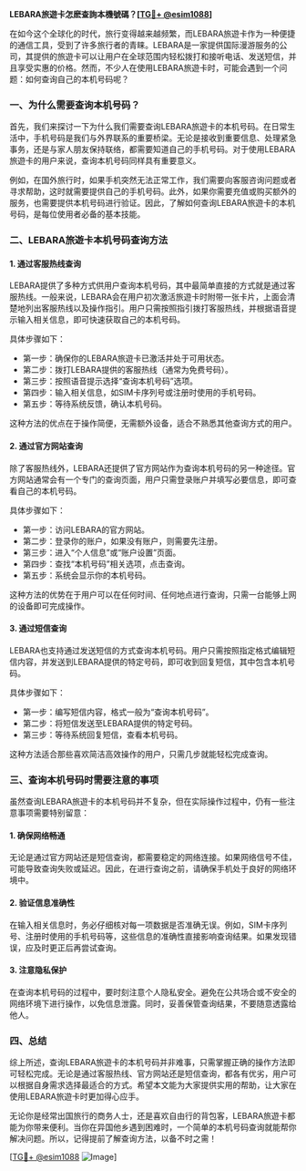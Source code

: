 **LEBARA旅遊卡怎麽查詢本機號碼？[[TG💪+ @esim1088](https://t.me/s/esim1088)]**

在如今这个全球化的时代，旅行变得越来越频繁，而LEBARA旅遊卡作为一种便捷的通信工具，受到了许多旅行者的青睐。LEBARA是一家提供国际漫游服务的公司，其提供的旅遊卡可以让用户在全球范围内轻松拨打和接听电话、发送短信，并且享受实惠的价格。然而，不少人在使用LEBARA旅遊卡时，可能会遇到一个问题：如何查询自己的本机号码呢？

### **一、为什么需要查询本机号码？**

首先，我们来探讨一下为什么我们需要查询LEBARA旅遊卡的本机号码。在日常生活中，手机号码是我们与外界联系的重要桥梁。无论是接收到重要信息、处理紧急事务，还是与家人朋友保持联络，都需要知道自己的手机号码。对于使用LEBARA旅遊卡的用户来说，查询本机号码同样具有重要意义。

例如，在国外旅行时，如果手机突然无法正常工作，我们需要向客服咨询问题或者寻求帮助，这时就需要提供自己的手机号码。此外，如果你需要充值或购买额外的服务，也需要提供本机号码进行验证。因此，了解如何查询LEBARA旅遊卡的本机号码，是每位使用者必备的基本技能。

### **二、LEBARA旅遊卡本机号码查询方法**

#### **1. 通过客服热线查询**
LEBARA提供了多种方式供用户查询本机号码，其中最简单直接的方式就是通过客服热线。一般来说，LEBARA会在用户初次激活旅遊卡时附带一张卡片，上面会清楚地列出客服热线以及操作指引。用户只需按照指引拨打客服热线，并根据语音提示输入相关信息，即可快速获取自己的本机号码。

具体步骤如下：
- 第一步：确保你的LEBARA旅遊卡已激活并处于可用状态。
- 第二步：拨打LEBARA提供的客服热线（通常为免费号码）。
- 第三步：按照语音提示选择“查询本机号码”选项。
- 第四步：输入相关信息，如SIM卡序列号或注册时使用的手机号码。
- 第五步：等待系统反馈，确认本机号码。

这种方法的优点在于操作简便，无需额外设备，适合不熟悉其他查询方式的用户。

#### **2. 通过官方网站查询**
除了客服热线外，LEBARA还提供了官方网站作为查询本机号码的另一种途径。官方网站通常会有一个专门的查询页面，用户只需登录账户并填写必要信息，即可查看自己的本机号码。

具体步骤如下：
- 第一步：访问LEBARA的官方网站。
- 第二步：登录你的账户，如果没有账户，则需要先注册。
- 第三步：进入“个人信息”或“账户设置”页面。
- 第四步：查找“本机号码”相关选项，点击查询。
- 第五步：系统会显示你的本机号码。

这种方法的优势在于用户可以在任何时间、任何地点进行查询，只需一台能够上网的设备即可完成操作。

#### **3. 通过短信查询**
LEBARA也支持通过发送短信的方式查询本机号码。用户只需按照指定格式编辑短信内容，并发送到LEBARA提供的特定号码，即可收到回复短信，其中包含本机号码。

具体步骤如下：
- 第一步：编写短信内容，格式一般为“查询本机号码”。
- 第二步：将短信发送至LEBARA提供的特定号码。
- 第三步：等待系统回复短信，查看本机号码。

这种方法适合那些喜欢简洁高效操作的用户，只需几步就能轻松完成查询。

### **三、查询本机号码时需要注意的事项**

虽然查询LEBARA旅遊卡的本机号码并不复杂，但在实际操作过程中，仍有一些注意事项需要特别留意：

#### **1. 确保网络畅通**
无论是通过官方网站还是短信查询，都需要稳定的网络连接。如果网络信号不佳，可能导致查询失败或延迟。因此，在进行查询之前，请确保手机处于良好的网络环境中。

#### **2. 验证信息准确性**
在输入相关信息时，务必仔细核对每一项数据是否准确无误。例如，SIM卡序列号、注册时使用的手机号码等，这些信息的准确性直接影响查询结果。如果发现错误，应及时更正后再尝试查询。

#### **3. 注意隐私保护**
在查询本机号码的过程中，要时刻注意个人隐私安全。避免在公共场合或不安全的网络环境下进行操作，以免信息泄露。同时，妥善保管查询结果，不要随意透露给他人。

### **四、总结**

综上所述，查询LEBARA旅遊卡的本机号码并非难事，只需掌握正确的操作方法即可轻松完成。无论是通过客服热线、官方网站还是短信查询，都各有优劣，用户可以根据自身需求选择最适合的方式。希望本文能为大家提供实用的帮助，让大家在使用LEBARA旅遊卡时更加得心应手。

无论你是经常出国旅行的商务人士，还是喜欢自由行的背包客，LEBARA旅遊卡都能为你带来便利。当你在异国他乡遇到困难时，一个简单的本机号码查询就能帮你解决问题。所以，记得提前了解查询方法，以备不时之需！

[[TG💪+ @esim1088](https://t.me/s/esim1088) ![Image](https://i.postimg.cc/4NQfJmqS/Snipaste-2025-05-13-00-14-12.png)]
